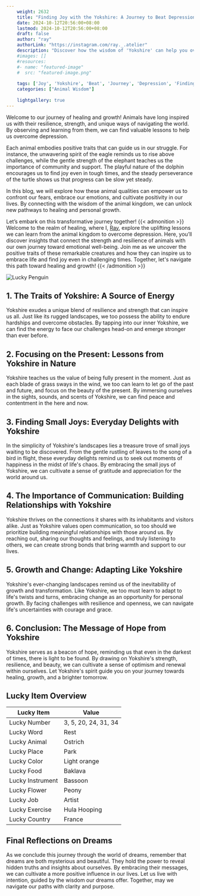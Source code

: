 ```yaml
---
    weight: 2632
    title: "Finding Joy with the Yokshire: A Journey to Beat Depression"  # Assuming 'title' column exists
    date: 2024-10-12T20:56:00+08:00
    lastmod: 2024-10-12T20:56:00+08:00
    draft: false
    author: "ray"
    authorLink: "https://instagram.com/ray._.atelier"
    description: "Discover how the wisdom of 'Yokshire' can help you overcome depression and find joy in your life journey."
    #images: []
    #resources:
    #- name: "featured-image"
    #  src: "featured-image.png"
    
    tags: ['Joy', 'Yokshire', 'Beat', 'Journey', 'Depression', 'Finding']
    categories: ["Animal Wisdom"]
    
    lightgallery: true
---
```

    
Welcome to our journey of healing and growth! Animals have long inspired us with their resilience, strength, and unique ways of navigating the world. By observing and learning from them, we can find valuable lessons to help us overcome depression.

Each animal embodies positive traits that can guide us in our struggle. For instance, the unwavering spirit of the eagle reminds us to rise above challenges, while the gentle strength of the elephant teaches us the importance of community and support. The playful nature of the dolphin encourages us to find joy even in tough times, and the steady perseverance of the turtle shows us that progress can be slow yet steady.

In this blog, we will explore how these animal qualities can empower us to confront our fears, embrace our emotions, and cultivate positivity in our lives. By connecting with the wisdom of the animal kingdom, we can unlock new pathways to healing and personal growth.

Let’s embark on this transformative journey together!
{{< admonition >}}
Welcome to the realm of healing, where I, [Ray](https://instagram.com/ray._.atelier), explore the uplifting lessons we can learn from the animal kingdom to overcome depression. Here, you’ll discover insights that connect the strength and resilience of animals with our own journey toward emotional well-being. Join me as we uncover the positive traits of these remarkable creatures and how they can inspire us to embrace life and find joy even in challenging times. Together, let's navigate this path toward healing and growth!
{{< /admonition >}}

![Lucky Penguin](https://cdn.pixabay.com/photo/2024/09/07/02/34/penguins-9028827_1280.jpg "Lucky Penguin")

## 1. The Traits of Yokshire: A Source of Energy
Yokshire exudes a unique blend of resilience and strength that can inspire us all. Just like its rugged landscapes, we too possess the ability to endure hardships and overcome obstacles. By tapping into our inner Yokshire, we can find the energy to face our challenges head-on and emerge stronger than ever before.

## 2. Focusing on the Present: Lessons from Yokshire in Nature
Yokshire teaches us the value of being fully present in the moment. Just as each blade of grass sways in the wind, we too can learn to let go of the past and future, and focus on the beauty of the present. By immersing ourselves in the sights, sounds, and scents of Yokshire, we can find peace and contentment in the here and now.

## 3. Finding Small Joys: Everyday Delights with Yokshire
In the simplicity of Yokshire's landscapes lies a treasure trove of small joys waiting to be discovered. From the gentle rustling of leaves to the song of a bird in flight, these everyday delights remind us to seek out moments of happiness in the midst of life's chaos. By embracing the small joys of Yokshire, we can cultivate a sense of gratitude and appreciation for the world around us.

## 4. The Importance of Communication: Building Relationships with Yokshire
Yokshire thrives on the connections it shares with its inhabitants and visitors alike. Just as Yokshire values open communication, so too should we prioritize building meaningful relationships with those around us. By reaching out, sharing our thoughts and feelings, and truly listening to others, we can create strong bonds that bring warmth and support to our lives.

## 5. Growth and Change: Adapting Like Yokshire
Yokshire's ever-changing landscapes remind us of the inevitability of growth and transformation. Like Yokshire, we too must learn to adapt to life's twists and turns, embracing change as an opportunity for personal growth. By facing challenges with resilience and openness, we can navigate life's uncertainties with courage and grace.

## 6. Conclusion: The Message of Hope from Yokshire
Yokshire serves as a beacon of hope, reminding us that even in the darkest of times, there is light to be found. By drawing on Yokshire's strength, resilience, and beauty, we can cultivate a sense of optimism and renewal within ourselves. Let Yokshire's spirit guide you on your journey towards healing, growth, and a brighter tomorrow.


## Lucky Item Overview
| Lucky Item          | Value              |
|---------------|--------------------|
| Lucky Number        | 3, 5, 20, 24, 31, 34  |
| Lucky Word          | Rest |
| Lucky Animal        | Ostrich |
| Lucky Place         | Park     |
| Lucky Color         | Light orange     |
| Lucky Food          | Baklava      |
| Lucky Instrument    | Bassoon |
| Lucky Flower        | Peony    |
| Lucky Job           | Artist       |
| Lucky Exercise      | Hula Hooping  |
| Lucky Country       | France    |


##  Final Reflections on Dreams

As we conclude this journey through the world of dreams, remember that dreams are both mysterious and beautiful. They hold the power to reveal hidden truths and insights about ourselves. By embracing their messages, we can cultivate a more positive influence in our lives. Let us live with intention, guided by the wisdom our dreams offer. Together, may we navigate our paths with clarity and purpose.
